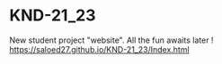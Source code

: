 # KND-21_23
New student project "website". All the fun awaits later !
https://saloed27.github.io/KND-21_23/Index.html

